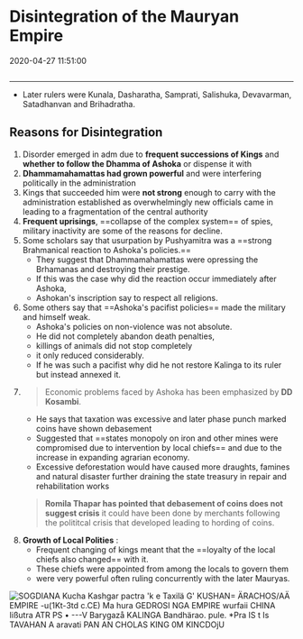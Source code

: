 # Disintegration of the Mauryan Empire
2020-04-27 11:51:00
            
```toc
```
---


  - Later rulers were Kunala, Dasharatha, Samprati, Salishuka, Devavarman, Satadhanvan and Brihadratha.
  
##   Reasons for Disintegration
  1. Disorder emerged in adm due to **frequent successions of Kings** and **whether to follow the Dhamma of Ashoka** or dispense it with
  2. **Dhammamahamattas had grown powerful** and were interfering politically in the administration
  3. Kings that succeeded him were **not strong** enough to carry with the administration established as overwhelmingly new officials came in leading to a fragmentation of the central authority
  4. **Frequent uprisings**, ==collapse of the complex system== of spies, military inactivity are some of the reasons for decline.
  5. Some scholars say that usurpation by Pushyamitra was a ==strong Brahmanical reaction to Ashoka's policies.== 
	  - They suggest that Dhammamahamattas were opressing the Brhamanas and destroying their prestige.
	  - If this was the case why did the reaction occur immediately after Ashoka, 
	  - Ashokan's inscription say to respect all religions.
  6. Some others say that ==Ashoka's pacifist policies== made the military and himself weak.
		-   Ashoka's policies on non-violence was not absolute. 
		-   He did not completely abandon death penalties, 
		-   killings of animals did not stop completely 
		-   it only reduced considerably. 
		-   If he was such a pacifist why did he not restore Kalinga to its ruler but instead annexed it.
7.   > Economic problems faced by Ashoka has been emphasized by **DD Kosambi**. 
		-   He says that taxation was excessive and later phase punch marked coins have shown debasement
		-   Suggested that ==states monopoly on iron and other mines were compromised due to intervention by local chiefs== and due to the increase in expanding agrarian economy.
		-   Excessive deforestation would have caused more draughts, famines and natural disaster further draining the state treasury in repair and rehabilitation works
	 > **Romila Thapar has pointed that debasement of coins does not suggest crisis** it could have been done by merchants following the polititcal crisis that developed leading to hording of coins.
8. **Growth of Local Polities** : 
	- Frequent changing of kings meant that the ==loyalty of the local chiefs also changed== with it. 
	- These chiefs were appointed from among the locals to govern them 
	- were very powerful often ruling concurrently with the later Mauryas.


![SOGDIANA Kucha Kashgar pactra 'k e Taxilä G' KUSHAN= ÄRACHOS/AÄ EMPIRE -u(1Kt-3td c.CE) Ma hura GEDROSI NGA EMPIRE wurfaii CHINA Iißutra ATR PS • ---V Barygazå KALINGA Bandhärao. pule. *Pra IS t Is TAVAHAN A aravati PAN AN CHOLAS KING 0M KINCDOjU ](Disintegration-of-the-Empire-image1-23425821.jpg)














